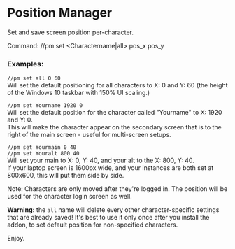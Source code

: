 # Position Manager

Set and save screen position per-character.  

Command: //pm set <Charactername|all> pos_x pos_y

### Examples:  
`//pm set all 0 60`  
Will set the default positioning for all characters to X: 0 and Y: 60 (the height of the Windows 10 taskbar with 150% UI scaling.)  

`//pm set Yourname 1920 0`  
Will set the default position for the character called "Yourname" to X: 1920 and Y: 0.  
This will make the character appear on the secondary screen that is to the right of the main screen - useful for multi-screen setups.

`//pm set Yourmain 0 40`  
`//pm set Youralt 800 40`  
Will set your main to X: 0, Y: 40, and your alt to the X: 800, Y: 40.  
If your laptop screen is 1600px wide, and your instances are both set at 800x600, this will put them side by side.

Note: Characters are only moved after they're logged in. The <all> position will be used for the character login screen as well.

**Warning:** the `all` name will delete every other character-specific settings that are already saved! It's best to use it only once after you install the addon, to set default position for non-specified characters.

Enjoy.
